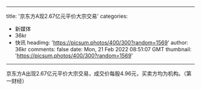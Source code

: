 
---
title: '京东方A现2.67亿元平价大宗交易'
categories: 
 - 新媒体
 - 36kr
 - 快讯
headimg: 'https://picsum.photos/400/300?random=1569'
author: 36kr
comments: false
date: Mon, 21 Feb 2022 08:51:07 GMT
thumbnail: 'https://picsum.photos/400/300?random=1569'
---

<div>   
京东方A出现2.67亿元平价大宗交易，成交价每股4.96元，买卖方均为机构。（第一财经）  
</div>
            